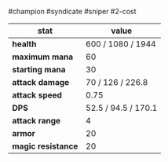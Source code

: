 #champion
#syndicate
#sniper
#2-cost

| stat | value |
|---|---|
| **health** | 600 / 1080 / 1944 |
| **maximum mana** | 60 |
| **starting mana** | 30 |
| **attack damage** | 70 / 126 / 226.8 |
| **attack speed** | 0.75 |
| **DPS** | 52.5 / 94.5 / 170.1 | 
| **attack range** | 4 |
| **armor** | 20 |
| **magic resistance** | 20 |